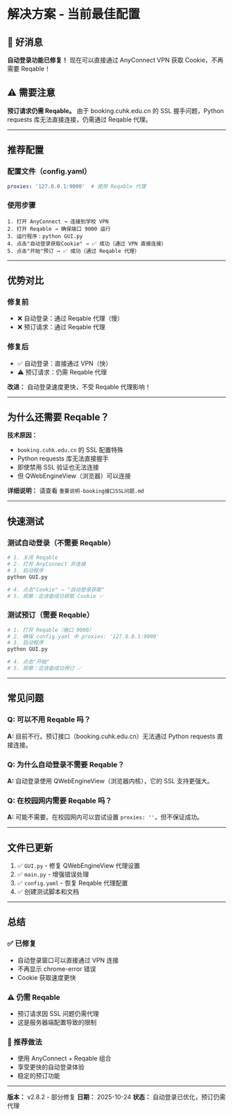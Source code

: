 # 解决方案 - 当前最佳配置

## 🎉 好消息

**自动登录功能已修复！** 现在可以直接通过 AnyConnect VPN 获取 Cookie，不再需要 Reqable！

## ⚠️ 需要注意

**预订请求仍需 Reqable。** 由于 booking.cuhk.edu.cn 的 SSL 握手问题，Python requests 库无法直接连接，仍需通过 Reqable 代理。

---

## 推荐配置

### 配置文件（config.yaml）

```yaml
proxies: '127.0.0.1:9000'  # 使用 Reqable 代理
```

### 使用步骤

```
1. 打开 AnyConnect → 连接到学校 VPN
2. 打开 Reqable → 确保端口 9000 运行
3. 运行程序：python GUI.py
4. 点击"自动登录获取Cookie" → ✅ 成功（通过 VPN 直接连接）
5. 点击"开始"预订 → ✅ 成功（通过 Reqable 代理）
```

---

## 优势对比

### 修复前
- ❌ 自动登录：通过 Reqable 代理（慢）
- ❌ 预订请求：通过 Reqable 代理

### 修复后
- ✅ 自动登录：直接通过 VPN（快）
- ⚠️ 预订请求：仍需 Reqable 代理

**改进：** 自动登录速度更快，不受 Reqable 代理影响！

---

## 为什么还需要 Reqable？

**技术原因：**
- `booking.cuhk.edu.cn` 的 SSL 配置特殊
- Python requests 库无法直接握手
- 即使禁用 SSL 验证也无法连接
- 但 QWebEngineView（浏览器）可以连接

**详细说明：** 请查看 `重要说明-booking接口SSL问题.md`

---

## 快速测试

### 测试自动登录（不需要 Reqable）

```bash
# 1. 关闭 Reqable
# 2. 打开 AnyConnect 并连接
# 3. 启动程序
python GUI.py

# 4. 点击"Cookie" → "自动登录获取"
# 5. 观察：应该能成功获取 Cookie ✅
```

### 测试预订（需要 Reqable）

```bash
# 1. 打开 Reqable（端口 9000）
# 2. 确保 config.yaml 中 proxies: '127.0.0.1:9000'
# 3. 启动程序
python GUI.py

# 4. 点击"开始"
# 5. 观察：应该能成功预订 ✅
```

---

## 常见问题

### Q: 可以不用 Reqable 吗？

**A:** 目前不行。预订接口（booking.cuhk.edu.cn）无法通过 Python requests 直接连接。

### Q: 为什么自动登录不需要 Reqable？

**A:** 自动登录使用 QWebEngineView（浏览器内核），它的 SSL 支持更强大。

### Q: 在校园网内需要 Reqable 吗？

**A:** 可能不需要。在校园网内可以尝试设置 `proxies: ''`，但不保证成功。

---

## 文件已更新

1. ✅ `GUI.py` - 修复 QWebEngineView 代理设置
2. ✅ `main.py` - 增强错误处理
3. ✅ `config.yaml` - 恢复 Reqable 代理配置
4. ✅ 创建测试脚本和文档

---

## 总结

### ✅ 已修复
- 自动登录窗口可以直接通过 VPN 连接
- 不再显示 chrome-error 错误
- Cookie 获取速度更快

### ⚠️ 仍需 Reqable
- 预订请求因 SSL 问题仍需代理
- 这是服务器端配置导致的限制

### 📝 推荐做法
- 使用 AnyConnect + Reqable 组合
- 享受更快的自动登录体验
- 稳定的预订功能

---

**版本：** v2.8.2 - 部分修复
**日期：** 2025-10-24
**状态：** 自动登录已优化，预订仍需代理
